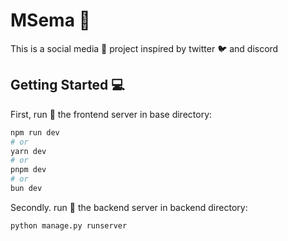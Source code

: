 # MSema :pencil:

This is a social media 📱 project inspired by twitter 🐦 and discord 

## Getting Started 💻

First, run :runner: the frontend server in base directory:

```bash
npm run dev
# or
yarn dev
# or
pnpm dev
# or
bun dev
```
Secondly. run 🏃 the backend server in backend directory:
```bash
python manage.py runserver
```
